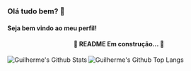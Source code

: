 ### Olá tudo bem? 👋
#### Seja bem vindo ao meu perfil!
 
  <h4 align="center"> 
	🚧  README Em construção...  🚧
</h4>

<img align="left" alt="Guilherme's Github Stats" src="https://github-readme-stats.vercel.app/api?username=guilhermeais&show_icons=true&hide_border=true" ></img>
<img align="rigth" alt="Guilherme's Github Top Langs" src="https://github-readme-stats.vercel.app/api/top-langs/?username=guilhermeais&layout=compact" ></img>
